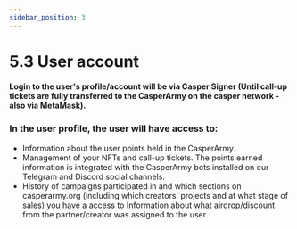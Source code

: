 ```yaml
---
sidebar_position: 3
---
```


# 5.3 User account

#### Login to the user's profile/account will be via Casper Signer (Until call-up tickets are fully transferred to the CasperArmy on the casper network - also via MetaMask).

### In the user profile, the user will have access to:
- Information about the user points held in the CasperArmy.
- Management of your NFTs and call-up tickets. The points earned information is integrated with the CasperArmy bots installed on our Telegram and Discord social channels.
- History of campaigns participated in and which sections on casperarmy.org (including which creators' projects and at what stage of sales) you have a access to 
Information about what airdrop/discount from the partner/creator was assigned to the user.
